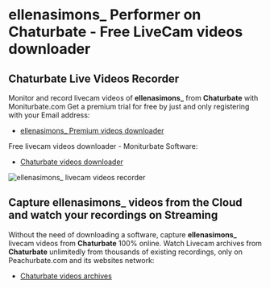 # ellenasimons_ Performer on Chaturbate - Free LiveCam videos downloader

## Chaturbate Live Videos Recorder

Monitor and record livecam videos of **ellenasimons_** from **Chaturbate** with Moniturbate.com
Get a premium trial for free by just and only registering with your Email address:
* [ellenasimons_ Premium videos downloader](https://moniturbate.com/request-demo-licence-key.html)

Free livecam videos downloader - Moniturbate Software:
* [Chaturbate videos downloader](https://moniturbate.com/moniturbate-download-software.html)

![ellenasimons_ livecam videos recorder](https://peachurnet.com/templates/moniturbate-software.png)


## Capture ellenasimons_ videos from the Cloud and watch your recordings on Streaming

Without the need of downloading a software, capture **ellenasimons_** livecam videos from **Chaturbate** 100% online.
Watch Livecam archives from **Chaturbate** unlimitedly from thousands of existing recordings, only on Peachurbate.com and its websites network:
* [Chaturbate videos archives](https://peachurnet.com/)